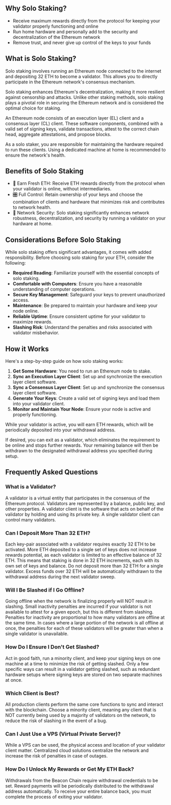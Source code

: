 ## Why Solo Staking?

- Receive maximum rewards directly from the protocol for keeping your validator properly functioning and online
- Run home hardware and personally add to the security and decentralization of the Ethereum network
- Remove trust, and never give up control of the keys to your funds

## What is Solo Staking?

Solo staking involves running an Ethereum node connected to the internet and depositing 32 ETH to become a validator. This allows you to directly participate in the Ethereum network's consensus mechanism.

Solo staking enhances Ethereum's decentralization, making it more resilient against censorship and attacks. Unlike other staking methods, solo staking plays a pivotal role in securing the Ethereum network and is considered the optimal choice for staking.

An Ethereum node consists of an execution layer (EL) client and a consensus layer (CL) client. These software components, combined with a valid set of signing keys, validate transactions, attest to the correct chain head, aggregate attestations, and propose blocks.

As a solo staker, you are responsible for maintaining the hardware required to run these clients. Using a dedicated machine at home is recommended to ensure the network's health.

## Benefits of Solo Staking

- 💸 Earn Fresh ETH: Receive ETH rewards directly from the protocol when your validator is online, without intermediaries.
- 🎛️ Full Control: Retain ownership of your keys and choose the combination of clients and hardware that minimizes risk and contributes to network health.
- 🔐 Network Security: Solo staking significantly enhances network robustness, decentralization, and security by running a validator on your hardware at home.

## Considerations Before Solo Staking

While solo staking offers significant advantages, it comes with added responsibility. Before choosing solo staking for your ETH, consider the following:

- **Required Reading**: Familiarize yourself with the essential concepts of solo staking.
- **Comfortable with Computers**: Ensure you have a reasonable understanding of computer operations.
- **Secure Key Management**: Safeguard your keys to prevent unauthorized access.
- **Maintenance**: Be prepared to maintain your hardware and keep your node online.
- **Reliable Uptime**: Ensure consistent uptime for your validator to maximize rewards.
- **Slashing Risk**: Understand the penalties and risks associated with validator misbehavior.

## How it Works

Here's a step-by-step guide on how solo staking works:

1. **Get Some Hardware**: You need to run an Ethereum node to stake.
2. **Sync an Execution Layer Client**: Set up and synchronize the execution layer client software.
3. **Sync a Consensus Layer Client**: Set up and synchronize the consensus layer client software.
4. **Generate Your Keys**: Create a valid set of signing keys and load them into your validator client.
5. **Monitor and Maintain Your Node**: Ensure your node is active and properly functioning.

While your validator is active, you will earn ETH rewards, which will be periodically deposited into your withdrawal address.

If desired, you can exit as a validator, which eliminates the requirement to be online and stops further rewards. Your remaining balance will then be withdrawn to the designated withdrawal address you specified during setup.

## Frequently Asked Questions

### What is a Validator?

A validator is a virtual entity that participates in the consensus of the Ethereum protocol. Validators are represented by a balance, public key, and other properties. A validator client is the software that acts on behalf of the validator by holding and using its private key. A single validator client can control many validators.

### Can I Deposit More Than 32 ETH?

Each key-pair associated with a validator requires exactly 32 ETH to be activated. More ETH deposited to a single set of keys does not increase rewards potential, as each validator is limited to an effective balance of 32 ETH. This means that staking is done in 32 ETH increments, each with its own set of keys and balance. Do not deposit more than 32 ETH for a single validator. Excess funds over 32 ETH will be automatically withdrawn to the withdrawal address during the next validator sweep.

### Will I Be Slashed if I Go Offline?

Going offline when the network is finalizing properly will NOT result in slashing. Small inactivity penalties are incurred if your validator is not available to attest for a given epoch, but this is different from slashing. Penalties for inactivity are proportional to how many validators are offline at the same time. In cases where a large portion of the network is all offline at once, the penalties for each of these validators will be greater than when a single validator is unavailable.

### How Do I Ensure I Don't Get Slashed?

Act in good faith, run a minority client, and keep your signing keys on one machine at a time to minimize the risk of getting slashed. Only a few specific ways can result in a validator getting slashed, such as redundant hardware setups where signing keys are stored on two separate machines at once.

### Which Client is Best?

All production clients perform the same core functions to sync and interact with the blockchain. Choose a minority client, meaning any client that is NOT currently being used by a majority of validators on the network, to reduce the risk of slashing in the event of a bug.

### Can I Just Use a VPS (Virtual Private Server)?

While a VPS can be used, the physical access and location of your validator client matter. Centralized cloud solutions centralize the network and increase the risk of penalties in case of outages.

### How Do I Unlock My Rewards or Get My ETH Back?

Withdrawals from the Beacon Chain require withdrawal credentials to be set. Reward payments will be periodically distributed to the withdrawal address automatically. To receive your entire balance back, you must complete the process of exiting your validator.

